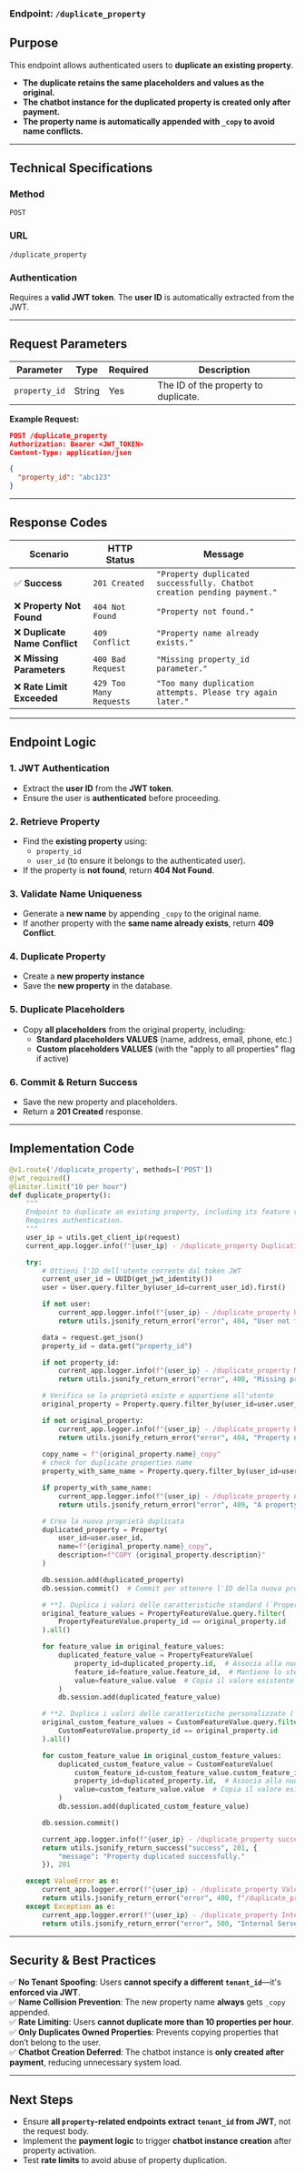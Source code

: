 ### **Endpoint: `/duplicate_property`**

## **Purpose**
This endpoint allows authenticated users to **duplicate an existing property**.  
- **The duplicate retains the same placeholders and values as the original.**  
- **The chatbot instance for the duplicated property is created only after payment.**  
- **The property name is automatically appended with `_copy` to avoid name conflicts.**  

---

## **Technical Specifications**

### **Method**
`POST`

### **URL**
`/duplicate_property`

### **Authentication**
Requires a **valid JWT token**. The **user ID** is automatically extracted from the JWT.

---

## **Request Parameters**

| **Parameter**  | **Type**  | **Required** | **Description** |
|---------------|-----------|--------------|-----------------|
| `property_id` | String    | Yes          | The ID of the property to duplicate. |

**Example Request:**
```json
POST /duplicate_property
Authorization: Bearer <JWT_TOKEN>
Content-Type: application/json

{
  "property_id": "abc123"
}
```

---

## **Response Codes**

| **Scenario** | **HTTP Status** | **Message** |
|-------------|----------------|-------------|
| ✅ **Success** | `201 Created` | `"Property duplicated successfully. Chatbot creation pending payment."` |
| ❌ **Property Not Found** | `404 Not Found` | `"Property not found."` |
| ❌ **Duplicate Name Conflict** | `409 Conflict` | `"Property name already exists."` |
| ❌ **Missing Parameters** | `400 Bad Request` | `"Missing property_id parameter."` |
| ❌ **Rate Limit Exceeded** | `429 Too Many Requests` | `"Too many duplication attempts. Please try again later."` |

---

## **Endpoint Logic**

### **1. JWT Authentication**
- Extract the **user ID** from the **JWT token**.
- Ensure the user is **authenticated** before proceeding.

### **2. Retrieve Property**
- Find the **existing property** using:
  - `property_id`
  - `user_id` (to ensure it belongs to the authenticated user).
- If the property is **not found**, return **404 Not Found**.

### **3. Validate Name Uniqueness**
- Generate a **new name** by appending `_copy` to the original name.
- If another property with the **same name already exists**, return **409 Conflict**.

### **4. Duplicate Property**
- Create a **new property instance**
- Save the **new property** in the database.

### **5. Duplicate Placeholders**
- Copy **all placeholders** from the original property, including:
  - **Standard placeholders VALUES** (name, address, email, phone, etc.)
  - **Custom placeholders VALUES** (with the "apply to all properties" flag if active)

### **6. Commit & Return Success**
- Save the new property and placeholders.
- Return a **201 Created** response.

---

## **Implementation Code**
```python
@v1.route('/duplicate_property', methods=['POST'])
@jwt_required()
@limiter.limit("10 per hour")
def duplicate_property():
    """
    Endpoint to duplicate an existing property, including its feature values.
    Requires authentication.
    """
    user_ip = utils.get_client_ip(request)
    current_app.logger.info(f"{user_ip} - /duplicate_property Duplicating property.")

    try:
        # Ottieni l'ID dell'utente corrente dal token JWT
        current_user_id = UUID(get_jwt_identity())
        user = User.query.filter_by(user_id=current_user_id).first()

        if not user:
            current_app.logger.info(f"{user_ip} - /duplicate_property User not found")
            return utils.jsonify_return_error("error", 404, "User not found"), 404

        data = request.get_json()
        property_id = data.get("property_id")

        if not property_id:
            current_app.logger.info(f"{user_ip} - /duplicate_property Missing property_id")
            return utils.jsonify_return_error("error", 400, "Missing property_id"), 400

        # Verifica se la proprietà esiste e appartiene all'utente
        original_property = Property.query.filter_by(user_id=user.user_id, id=UUID(property_id)).first()

        if not original_property:
            current_app.logger.info(f"{user_ip} - /duplicate_property Property not found")
            return utils.jsonify_return_error("error", 404, "Property not found"), 404
        
        copy_name = f"{original_property.name}_copy"
        # check for duplicate properties name
        property_with_same_name = Property.query.filter_by(user_id=user.user_id, name=copy_name).first()

        if property_with_same_name:
            current_app.logger.info(f"{user_ip} - /duplicate_property A property with this name already exists")
            return utils.jsonify_return_error("error", 409, "A property with this name already exists"), 409

        # Crea la nuova proprietà duplicata
        duplicated_property = Property(
            user_id=user.user_id,
            name=f"{original_property.name}_copy",
            description=f"COPY {original_property.description}"
        )

        db.session.add(duplicated_property)
        db.session.commit()  # Commit per ottenere l'ID della nuova proprietà

        # **1. Duplica i valori delle caratteristiche standard (`PropertyFeatureValue`)**
        original_feature_values = PropertyFeatureValue.query.filter(
            PropertyFeatureValue.property_id == original_property.id
        ).all()

        for feature_value in original_feature_values:
            duplicated_feature_value = PropertyFeatureValue(
                property_id=duplicated_property.id,  # Associa alla nuova proprietà
                feature_id=feature_value.feature_id,  # Mantiene lo stesso feature_id
                value=feature_value.value  # Copia il valore esistente
            )
            db.session.add(duplicated_feature_value)

        # **2. Duplica i valori delle caratteristiche personalizzate (`CustomFeatureValue`)**
        original_custom_feature_values = CustomFeatureValue.query.filter(
            CustomFeatureValue.property_id == original_property.id
        ).all()

        for custom_feature_value in original_custom_feature_values:
            duplicated_custom_feature_value = CustomFeatureValue(
                custom_feature_id=custom_feature_value.custom_feature_id,  # Mantiene lo stesso custom_feature_id
                property_id=duplicated_property.id,  # Associa alla nuova proprietà
                value=custom_feature_value.value  # Copia il valore esistente
            )
            db.session.add(duplicated_custom_feature_value)

        db.session.commit()

        current_app.logger.info(f"{user_ip} - /duplicate_property success Property duplicated")
        return utils.jsonify_return_success("success", 201, {
            "message": "Property duplicated successfully."
        }), 201

    except ValueError as e:
        current_app.logger.error(f"{user_ip} - /duplicate_property ValueError. {e}")
        return utils.jsonify_return_error("error", 400, f"/duplicate_property ValueError {str(e)}"), 400
    except Exception as e:
        current_app.logger.error(f"{user_ip} - /duplicate_property Internal Server Error. {e}")
        return utils.jsonify_return_error("error", 500, "Internal Server Error."), 500
```

---

## **Security & Best Practices**
✅ **No Tenant Spoofing**: Users **cannot specify a different `tenant_id`**—it's **enforced via JWT**.  
✅ **Name Collision Prevention**: The new property name **always** gets `_copy` appended.  
✅ **Rate Limiting**: Users **cannot duplicate more than 10 properties per hour**.  
✅ **Only Duplicates Owned Properties**: Prevents copying properties that don’t belong to the user.  
✅ **Chatbot Creation Deferred**: The chatbot instance is **only created after payment**, reducing unnecessary system load.  

---

## **Next Steps**
- Ensure **all `property`-related endpoints extract `tenant_id` from JWT**, not the request body.  
- Implement the **payment logic** to trigger **chatbot instance creation** after property activation.  
- Test **rate limits** to avoid abuse of property duplication.  
